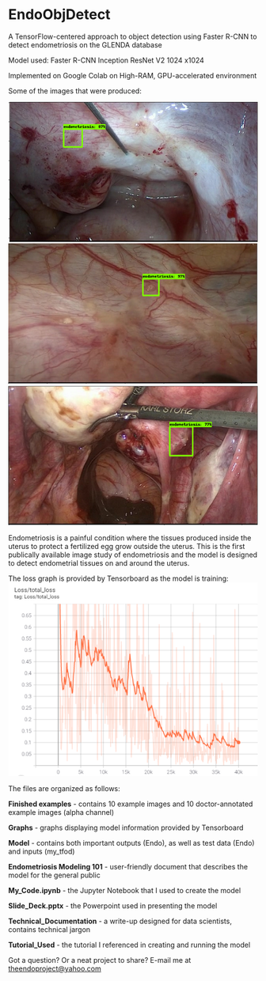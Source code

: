 # EndoObjDetect
A TensorFlow-centered approach to object detection using Faster R-CNN to detect endometriosis on the GLENDA database

Model used: Faster R-CNN Inception ResNet V2 1024 x1024

Implemented on Google Colab on High-RAM, GPU-accelerated environment

Some of the images that were produced:

![alt text](https://github.com/awicklund/EndoObjDetect/blob/main/Finished%20examples/4.png)
![alt text](https://github.com/awicklund/EndoObjDetect/blob/main/Finished%20examples/73.png)
![alt text](https://github.com/awicklund/EndoObjDetect/blob/main/Finished%20examples/51.png)

Endometriosis is a painful condition where the tissues produced inside the uterus to protect a fertilized egg grow outside the uterus. This is the first publically available image study of endometriosis and the model is designed to detect endometrial tissues on and around the uterus.

The loss graph is provided by Tensorboard as the model is training:
![alt text](https://github.com/awicklund/EndoObjDetect/blob/main/Graphs/Total%20loss.png)

The files are organized as follows:

**Finished examples** - contains 10 example images and 10 doctor-annotated example images (alpha channel)

**Graphs** - graphs displaying model information provided by Tensorboard

**Model** - contains both important outputs (Endo), as well as test data (Endo) and inputs (my_tfod)

**Endometriosis Modeling 101** - user-friendly document that describes the model for the general public

**My_Code.ipynb** - the Jupyter Notebook that I used to create the model

**Slide_Deck.pptx** - the Powerpoint used in presenting the model

**Technical_Documentation** - a write-up designed for data scientists, contains technical jargon

**Tutorial_Used** - the tutorial I referenced in creating and running the model


Got a question? Or a neat project to share? E-mail me at theendoproject@yahoo.com
